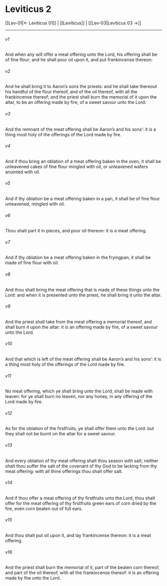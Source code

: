 # Leviticus 2

[[Lev-01|← Leviticus 01]] | [[Leviticus]] | [[Lev-03|Leviticus 03 →]]
***

###### v1
And when any will offer a meat offering unto the Lord, his offering shall be of fine flour; and he shall pour oil upon it, and put frankincense thereon:
###### v2
And he shall bring it to Aaron’s sons the priests: and he shall take thereout his handful of the flour thereof, and of the oil thereof, with all the frankincense thereof; and the priest shall burn the memorial of it upon the altar, to be an offering made by fire, of a sweet savour unto the Lord:
###### v3
And the remnant of the meat offering shall be Aaron’s and his sons’: it is a thing most holy of the offerings of the Lord made by fire.
###### v4
And if thou bring an oblation of a meat offering baken in the oven, it shall be unleavened cakes of fine flour mingled with oil, or unleavened wafers anointed with oil.
###### v5
And if thy oblation be a meat offering baken in a pan, it shall be of fine flour unleavened, mingled with oil.
###### v6
Thou shalt part it in pieces, and pour oil thereon: it is a meat offering.
###### v7
And if thy oblation be a meat offering baken in the fryingpan, it shall be made of fine flour with oil.
###### v8
And thou shalt bring the meat offering that is made of these things unto the Lord: and when it is presented unto the priest, he shall bring it unto the altar.
###### v9
And the priest shall take from the meat offering a memorial thereof, and shall burn it upon the altar: it is an offering made by fire, of a sweet savour unto the Lord.
###### v10
And that which is left of the meat offering shall be Aaron’s and his sons’: it is a thing most holy of the offerings of the Lord made by fire.
###### v11
No meat offering, which ye shall bring unto the Lord, shall be made with leaven: for ye shall burn no leaven, nor any honey, in any offering of the Lord made by fire.
###### v12
As for the oblation of the firstfruits, ye shall offer them unto the Lord: but they shall not be burnt on the altar for a sweet savour.
###### v13
And every oblation of thy meat offering shalt thou season with salt; neither shalt thou suffer the salt of the covenant of thy God to be lacking from thy meat offering: with all thine offerings thou shalt offer salt.
###### v14
And if thou offer a meat offering of thy firstfruits unto the Lord, thou shalt offer for the meat offering of thy firstfruits green ears of corn dried by the fire, even corn beaten out of full ears.
###### v15
And thou shalt put oil upon it, and lay frankincense thereon: it is a meat offering.
###### v16
And the priest shall burn the memorial of it, part of the beaten corn thereof, and part of the oil thereof, with all the frankincense thereof: it is an offering made by fire unto the Lord. 
